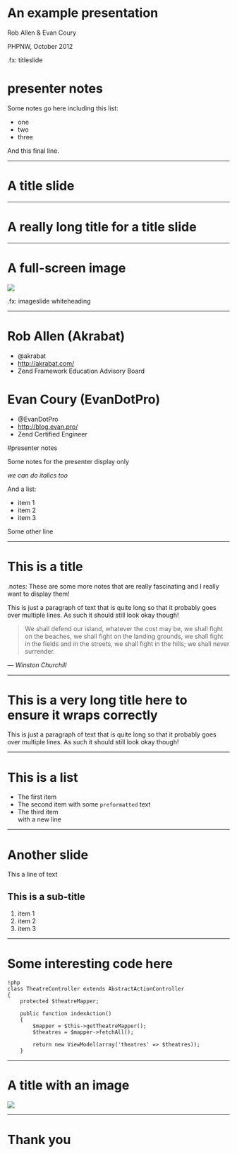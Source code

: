 
# An example presentation 

Rob Allen & Evan Coury

PHPNW, October 2012

.fx: titleslide


# presenter notes
Some notes go here including this list:

* one
* two
* three

And this final line.

---

# A title slide

---

# A really long title for a title slide

---

# A full-screen image

<img src="elephpant.jpg" />


.fx: imageslide whiteheading

---


# Rob Allen (Akrabat)

* @akrabat
* http://akrabat.com/
* Zend Framework Education Advisory Board



# Evan Coury (EvanDotPro)

* @EvanDotPro
* http://blog.evan.pro/
* Zend Certified Engineer


#presenter notes

Some notes for the presenter display only

*we can do italics too*

And a list:

* item 1
* item 2
* item 3

Some other line

---

# This is a title

.notes: These are some more notes that are really fascinating and I really want to display them!


This is just a paragraph of text that is quite long so that it probably goes over multiple lines. As such it should still look okay though!

>We shall defend our island, whatever the cost may be, we shall fight on the beaches, we shall fight on the landing grounds, we shall fight in the fields and in the streets, we shall fight in the hills; we shall never surrender.

<div class="cite">&mdash; <cite>Winston Churchill</cite></div>


---

# This is a very long title here to ensure it wraps correctly

This is just a paragraph of text that is quite long so that it probably goes over multiple lines. As such it should still look okay though!


---

# This is a list

* The first item
* The second item with some `preformatted` text
* The third item  
   with a new line

---

# Another slide

This a line of text

## This is a sub-title

1. item 1
2. item 2
3. item 3

---

# Some interesting code here

    !php
    class TheatreController extends AbstractActionController
    {
        protected $theatreMapper;

        public function indexAction()
        {
            $mapper = $this->getTheatreMapper();
            $theatres = $mapper->fetchAll();

            return new ViewModel(array('theatres' => $theatres));
        }

---

# A title with an image

<img src="elephpant.jpg" />


---
# Thank you



